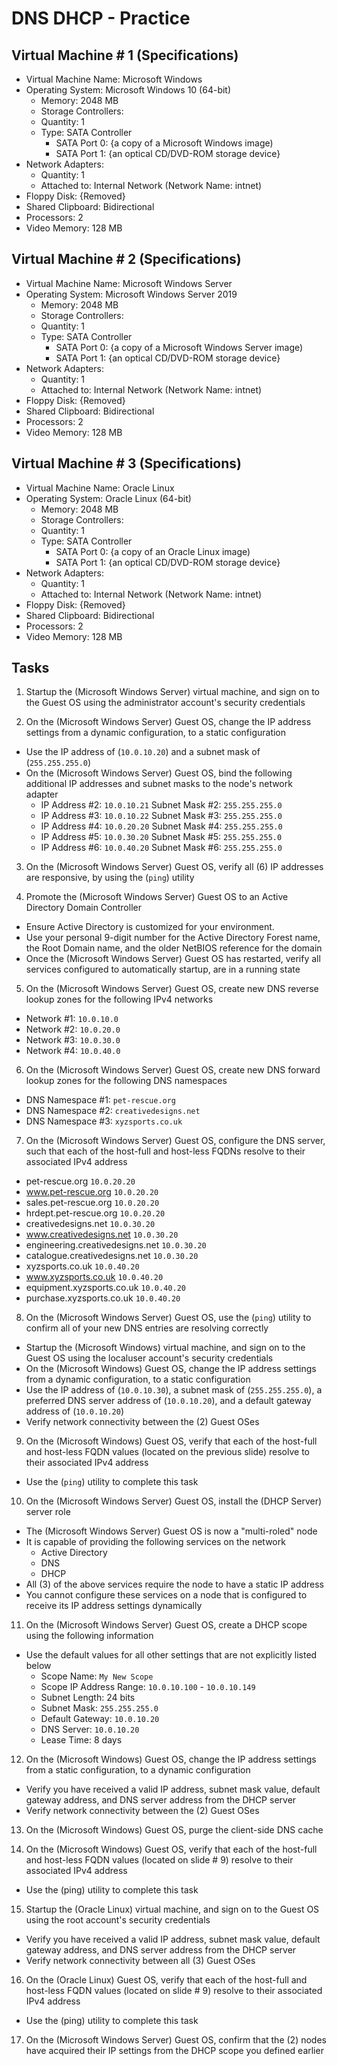 # DNS DHCP - Practice

## Virtual Machine # 1 (Specifications)

- Virtual Machine Name: Microsoft Windows
- Operating System: Microsoft Windows 10 (64-bit)
  - Memory: 2048 MB
  - Storage Controllers:
  - Quantity: 1
  - Type: SATA Controller
    - SATA Port 0: {a copy of a Microsoft Windows image)
    - SATA Port 1: {an optical CD/DVD-ROM storage device}
- Network Adapters:
  - Quantity: 1
  - Attached to: Internal Network (Network Name: intnet)
- Floppy Disk: {Removed}
- Shared Clipboard: Bidirectional
- Processors: 2
- Video Memory: 128 MB

## Virtual Machine # 2 (Specifications)

- Virtual Machine Name: Microsoft Windows Server
- Operating System: Microsoft Windows Server 2019
  - Memory: 2048 MB
  - Storage Controllers:
  - Quantity: 1
  - Type: SATA Controller
    - SATA Port 0: {a copy of a Microsoft Windows Server image)
    - SATA Port 1: {an optical CD/DVD-ROM storage device}
- Network Adapters:
  - Quantity: 1
  - Attached to: Internal Network (Network Name: intnet)
- Floppy Disk: {Removed}
- Shared Clipboard: Bidirectional
- Processors: 2
- Video Memory: 128 MB

## Virtual Machine # 3 (Specifications)

- Virtual Machine Name: Oracle Linux
- Operating System: Oracle Linux (64-bit)
  - Memory: 2048 MB
  - Storage Controllers:
  - Quantity: 1
  - Type: SATA Controller
    - SATA Port 0: {a copy of an Oracle Linux image)
    - SATA Port 1: {an optical CD/DVD-ROM storage device}
- Network Adapters:
  - Quantity: 1
  - Attached to: Internal Network (Network Name: intnet)
- Floppy Disk: {Removed}
- Shared Clipboard: Bidirectional
- Processors: 2
- Video Memory: 128 MB

## Tasks

1. Startup the (Microsoft Windows Server) virtual machine, and sign on to the
   Guest OS using the administrator account's security credentials

2. On the (Microsoft Windows Server) Guest OS, change the IP address settings
   from a dynamic configuration, to a static configuration

- Use the IP address of (`10.0.10.20`) and a subnet mask of (`255.255.255.0`)
- On the (Microsoft Windows Server) Guest OS, bind the following additional IP
  addresses and subnet masks to the node's network adapter
  - IP Address #2: `10.0.10.21` Subnet Mask #2: `255.255.255.0`
  - IP Address #3: `10.0.10.22` Subnet Mask #3: `255.255.255.0`
  - IP Address #4: `10.0.20.20` Subnet Mask #4: `255.255.255.0`
  - IP Address #5: `10.0.30.20` Subnet Mask #5: `255.255.255.0`
  - IP Address #6: `10.0.40.20` Subnet Mask #6: `255.255.255.0`

3. On the (Microsoft Windows Server) Guest OS, verify all (6) IP addresses are
   responsive, by using the (`ping`) utility

4. Promote the (Microsoft Windows Server) Guest OS to an Active Directory Domain
   Controller

- Ensure Active Directory is customized for your environment.
- Use your personal 9-digit number for the Active Directory Forest name, the
  Root Domain name, and the older NetBIOS reference for the domain
- Once the (Microsoft Windows Server) Guest OS has restarted, verify all
  services configured to automatically startup, are in a running state

5. On the (Microsoft Windows Server) Guest OS, create new DNS reverse lookup
   zones for the following IPv4 networks

- Network #1: `10.0.10.0`
- Network #2: `10.0.20.0`
- Network #3: `10.0.30.0`
- Network #4: `10.0.40.0`

6. On the (Microsoft Windows Server) Guest OS, create new DNS forward lookup
   zones for the following DNS namespaces

- DNS Namespace #1: `pet-rescue.org`
- DNS Namespace #2: `creativedesigns.net`
- DNS Namespace #3: `xyzsports.co.uk`

7. On the (Microsoft Windows Server) Guest OS, configure the DNS server, such
   that each of the host-full and host-less FQDNs resolve to their associated
   IPv4 address

- pet-rescue.org `10.0.20.20`
- www.pet-rescue.org `10.0.20.20`
- sales.pet-rescue.org `10.0.20.20`
- hrdept.pet-rescue.org `10.0.20.20`
- creativedesigns.net `10.0.30.20`
- www.creativedesigns.net `10.0.30.20`
- engineering.creativedesigns.net `10.0.30.20`
- catalogue.creativedesigns.net `10.0.30.20`
- xyzsports.co.uk `10.0.40.20`
- www.xyzsports.co.uk `10.0.40.20`
- equipment.xyzsports.co.uk `10.0.40.20`
- purchase.xyzsports.co.uk `10.0.40.20`

8. On the (Microsoft Windows Server) Guest OS, use the (`ping`) utility to
   confirm all of your new DNS entries are resolving correctly

- Startup the (Microsoft Windows) virtual machine, and sign on to the Guest OS
  using the localuser account's security credentials
- On the (Microsoft Windows) Guest OS, change the IP address settings from a
  dynamic configuration, to a static configuration
- Use the IP address of (`10.0.10.30`), a subnet mask of (`255.255.255.0`), a
  preferred DNS server address of (`10.0.10.20`), and a default gateway address
  of (`10.0.10.20`)
- Verify network connectivity between the (2) Guest OSes

9. On the (Microsoft Windows) Guest OS, verify that each of the host-full and
   host-less FQDN values (located on the previous slide) resolve to their
   associated IPv4 address

- Use the (`ping`) utility to complete this task

10. On the (Microsoft Windows Server) Guest OS, install the (DHCP Server) server
    role

- The (Microsoft Windows Server) Guest OS is now a "multi-roled" node
- It is capable of providing the following services on the network
  - Active Directory
  - DNS
  - DHCP
- All (3) of the above services require the node to have a static IP address
- You cannot configure these services on a node that is configured to receive
  its IP address settings dynamically

11. On the (Microsoft Windows Server) Guest OS, create a DHCP scope using the
    following information

- Use the default values for all other settings that are not explicitly listed
  below
  - Scope Name: `My New Scope`
  - Scope IP Address Range: `10.0.10.100` - `10.0.10.149`
  - Subnet Length: 24 bits
  - Subnet Mask: `255.255.255.0`
  - Default Gateway: `10.0.10.20`
  - DNS Server: `10.0.10.20`
  - Lease Time: 8 days

12. On the (Microsoft Windows) Guest OS, change the IP address settings from a
    static configuration, to a dynamic configuration

- Verify you have received a valid IP address, subnet mask value, default
  gateway address, and DNS server address from the DHCP server
- Verify network connectivity between the (2) Guest OSes

13. On the (Microsoft Windows) Guest OS, purge the client-side DNS cache

14. On the (Microsoft Windows) Guest OS, verify that each of the host-full and
    host-less FQDN values (located on slide # 9) resolve to their associated
    IPv4 address

- Use the (ping) utility to complete this task

15. Startup the (Oracle Linux) virtual machine, and sign on to the Guest OS
    using the root account's security credentials

- Verify you have received a valid IP address, subnet mask value, default
  gateway address, and DNS server address from the DHCP server
- Verify network connectivity between all (3) Guest OSes

16. On the (Oracle Linux) Guest OS, verify that each of the host-full and
    host-less FQDN values (located on slide # 9) resolve to their associated
    IPv4 address

- Use the (ping) utility to complete this task

17. On the (Microsoft Windows Server) Guest OS, confirm that the (2) nodes have
    acquired their IP settings from the DHCP scope you defined earlier
